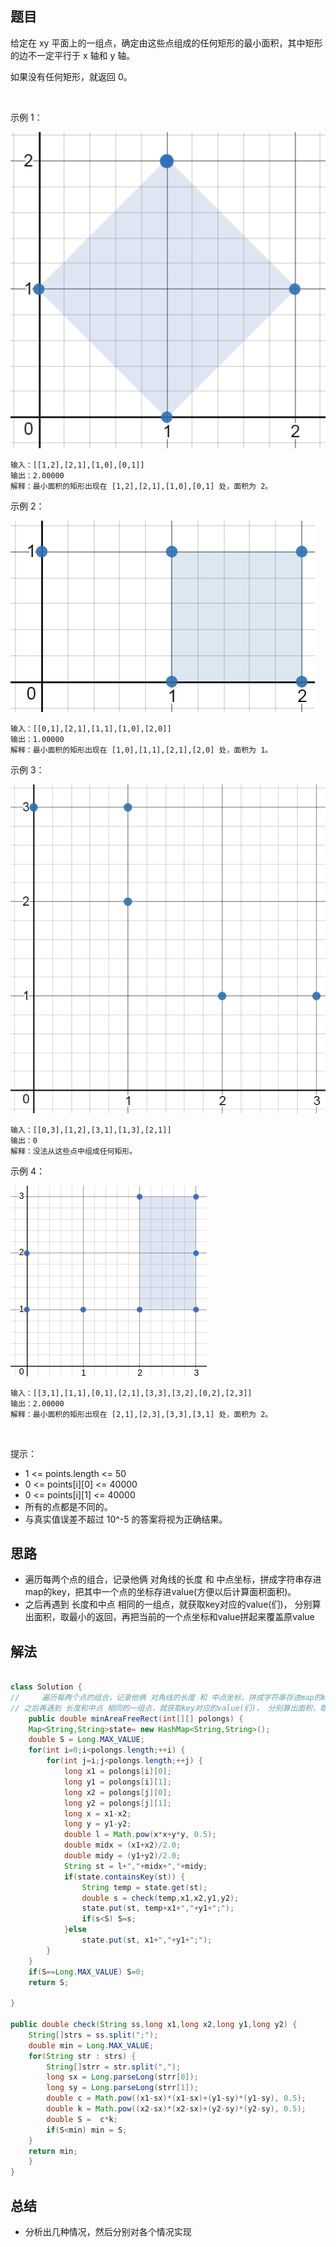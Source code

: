 

## 题目

给定在 xy 平面上的一组点，确定由这些点组成的任何矩形的最小面积，其中矩形的边不一定平行于 x 轴和 y 轴。

如果没有任何矩形，就返回 0。

 

示例 1：

![](../../../media/pictures/leetcode/1a.png)


    输入：[[1,2],[2,1],[1,0],[0,1]]
    输出：2.00000
    解释：最小面积的矩形出现在 [1,2],[2,1],[1,0],[0,1] 处，面积为 2。
示例 2：

![](../../../media/pictures/leetcode/2(1).png)


    输入：[[0,1],[2,1],[1,1],[1,0],[2,0]]
    输出：1.00000
    解释：最小面积的矩形出现在 [1,0],[1,1],[2,1],[2,0] 处，面积为 1。
示例 3：

![](../../../media/pictures/leetcode/3.png)


    输入：[[0,3],[1,2],[3,1],[1,3],[2,1]]
    输出：0
    解释：没法从这些点中组成任何矩形。
示例 4：

![](../../../media/pictures/leetcode/4c.png)


    输入：[[3,1],[1,1],[0,1],[2,1],[3,3],[3,2],[0,2],[2,3]]
    输出：2.00000
    解释：最小面积的矩形出现在 [2,1],[2,3],[3,3],[3,1] 处，面积为 2。
 

提示：

- 1 <= points.length <= 50
- 0 <= points[i][0] <= 40000
- 0 <= points[i][1] <= 40000
- 所有的点都是不同的。
- 与真实值误差不超过 10^-5 的答案将视为正确结果。

## 思路

- 遍历每两个点的组合，记录他俩 对角线的长度 和 中点坐标，拼成字符串存进map的key，把其中一个点的坐标存进value(方便以后计算面积面积)。
- 之后再遇到 长度和中点 相同的一组点，就获取key对应的value(们)， 分别算出面积，取最小的返回，再把当前的一个点坐标和value拼起来覆盖原value


## 解法
```java

class Solution {
//     遍历每两个点的组合，记录他俩 对角线的长度 和 中点坐标，拼成字符串存进map的key，把其中一个点的坐标存进value(方便以后计算面积面积)。
// 之后再遇到 长度和中点 相同的一组点，就获取key对应的value(们)， 分别算出面积，取最小的返回，再把当前的一个点坐标和value拼起来覆盖原value
    public double minAreaFreeRect(int[][] polongs) {
	Map<String,String>state= new HashMap<String,String>();
	double S = Long.MAX_VALUE;
	for(int i=0;i<polongs.length;++i) {
		for(int j=i;j<polongs.length;++j) {
			long x1 = polongs[i][0];
			long y1 = polongs[i][1];
			long x2 = polongs[j][0];
			long y2 = polongs[j][1];
			long x = x1-x2;
			long y = y1-y2;
			double l = Math.pow(x*x+y*y, 0.5);
			double midx = (x1+x2)/2.0;
			double midy = (y1+y2)/2.0;
			String st = l+","+midx+","+midy;
			if(state.containsKey(st)) {
				String temp = state.get(st);
				double s = check(temp,x1,x2,y1,y2);
				state.put(st, temp+x1+","+y1+";");
				if(s<S) S=s;
			}else
				state.put(st, x1+","+y1+";");
		}
	}
	if(S==Long.MAX_VALUE) S=0;
	return S;
		
}
	
public double check(String ss,long x1,long x2,long y1,long y2) {
	String[]strs = ss.split(";");
	double min = Long.MAX_VALUE;
	for(String str : strs) {
		String[]strr = str.split(",");
		long sx = Long.parseLong(strr[0]);
		long sy = Long.parseLong(strr[1]);
		double c = Math.pow((x1-sx)*(x1-sx)+(y1-sy)*(y1-sy), 0.5);
		double k = Math.pow((x2-sx)*(x2-sx)+(y2-sy)*(y2-sy), 0.5);
		double S =  c*k;
		if(S<min) min = S;
	}
	return min;
    }
}
```

## 总结

- 分析出几种情况，然后分别对各个情况实现 
